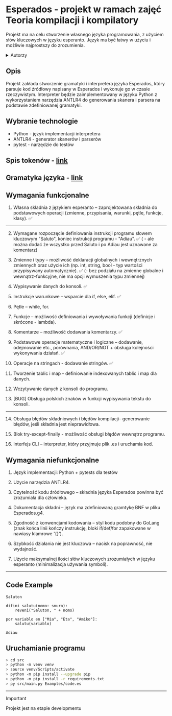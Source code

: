 # Esperados - projekt w ramach zajęć Teoria kompilacji i kompilatory

Projekt ma na celu stworzenie własnego języka programowania, z użyciem słów kluczowych w języku esperanto. 
Język ma być łatwy w użyciu i możliwie najprostszy do zrozumienia.

<details>
  <summary>Autorzy</summary>
    <br>Eliza Petrycka (epetrycka@student.agh.edu.pl)
    <br>Dominika Bujnarowska (dbujnarowska@student.agh.edu.pl)
</details>

## Opis

Projekt zakłada stworzenie gramatyki i interpretera języka Esperados, który parsuje kod źródłowy napisany w Esperados i wykonuje go w czasie rzeczywistym. Interpreter będzie zaimplementowany w języku Python z wykorzystaniem narzędzia ANTLR4 do generowania skanera i parsera na podstawie zdefiniowanej gramatyki.

## Wybranie technologie

* Python - język implementacji interpretera
* ANTLR4 - generator skanerów i parserów
* pytest - narzędzie do testów

## Spis tokenów - [link](https://github.com/epetrycka/Squick-Lang/blob/main/spis_tokenów.md)

## Gramatyka języka - [link](https://github.com/epetrycka/Squick-Lang/blob/main/Grammar/Esperados.g4)

## Wymagania funkcjonalne

1. Własna składnia z językiem esperanto – zaprojektowana składnia do podstawowych operacji (zmienne, przypisania, warunki, pętle, funkcje, klasy). ✅

---

2. Wymagane rozpoczęcie definiowania instrukcji programu słowem kluczowym "Saluto", koniec instrukcji programu - "Adiau". ✅ ( - ale można dodać że wszystko przed Saluto i po Adiau jest uznawane za komentarz)

3. Zmienne i typy – możliwość deklaracji globalnych i wewnętrznych zmiennych oraz użycie ich (np. int, string, bool - typ wartości przypisywany automatycznie). ✅ (- bez podziału na zmienne globalne i wewnątrz-funkcyjne, nie ma opcji wymuszenia typu zmiennej)

4. Wypisywanie danych do konsoli. ✅

5. Instrukcje warunkowe – wsparcie dla if, else, elif. ✅

6. Pętle – while, for.

7. Funkcje – możliwość definiowania i wywoływania funkcji (definicje i skrócone - lambda).

8. Komentarze – możliwość dodawania komentarzy. ✅

9. Podstawowe operacje matematyczne i logiczne – dodawanie, odejmowanie etc., porównania, AND/OR/NOT + obsługa kolejności wykonywania działań. ✅

10. Operacje na stringach - dodawanie stringów. ✅

11. Tworzenie tablic i map - definiowanie indexowanych tablic i map dla danych.

12. Wczytywanie danych z konsoli do programu.

13. [BUG] Obsługa polskich znaków w funkcji wypisywania tekstu do konsoli.

---

14. Obsługa błędów składniowych i błędów kompilacji– generowanie błędów, jeśli składnia jest nieprawidłowa.

15. Blok try-except-finally - możliwość obsługi błędów wewnątrz programu.

16. Interfejs CLI – interpreter, który przyjmuje plik .es i uruchamia kod.

## Wymagania niefunkcjonalne

1. Język implementacji: Python + pytests dla testów

2. Użycie narzędzia ANTLR4.

3. Czytelność kodu źródłowego – składnia języka Esperados powinna być zrozumiała dla człowieka.

4. Dokumentacja składni – język ma zdefiniowaną gramtykę BNF w pliku Esperados.g4.

5. Zgodność z konwencjami kodowania – styl kodu podobny do GoLang (znak końca linii kończy instrukcję, bloki if/def/for zapakowane w nawiasy klamrowe '{}').

6. Szybkość działania nie jest kluczowa – nacisk na poprawność, nie wydajność.

7. Użycie maksymalnej ilości słów kluczowych zrozumiałych w języku esperanto (minimalizacja używania symboli).

---

## Code Example

```esperando
Saluton

difini salutu(nomo: snuro):
    reveni("Saluton, " + nomo)

por variablo en ["Mia", "Eta", "Amiko"]:
    salutu(variablo)

Adiau
```

## Uruchamianie programu

```bash
> cd src
> python -m venv venv
> source venv/Scripts/activate
> python -m pip install --upgrade pip
> python -m pip install -r requirements.txt
> py src/main.py Examples/code.es
```

---

> [!IMPORTANT]
> Projekt jest na etapie developmentu